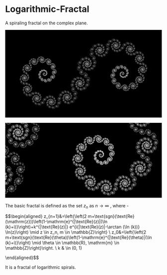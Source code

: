 # Logarithmic-Fractal
A spiraling fractal on the complex plane.  

![Full fractal](Full.png)  
  
![Cropped](Cropped.png)  
  
The basic fractal is defined as the set $z_n$ as $n \rightarrow \infty$ , where -  

$$\begin{aligned}
  z_{n+1}&=\left\{\left(2 m+\text{sgn}(\text{Re}(\mathrm{z}))\left(1-\mathrm{e}^{|\text{Re}(z)|(\ln (k)+i)}\right)+k^{|\text{Re}(z)|} e^{i(|\text{Re}(z)|-\arctan (\ln (k))} \ln(z)\right) \mid z \in z_n, m \in \mathbb{Z}\right\} \\
  z_0&=\left\{\left(2 m+\text{sgn}(\text{Re}(\theta))\left(1-\mathrm{e}^{|\text{Re}(\theta)|(\ln (k)+i)}\right) \mid \theta \in \mathbb{R}, \mathrm{m} \in \mathbb{Z}\right\}\right. \\
  k & \in (0, 1)
 
\end{aligned}$$
  
It is a fractal of logarithmic spirals.
